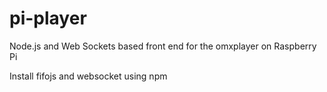 pi-player
=========

Node.js and Web Sockets based front end for the omxplayer on Raspberry Pi

Install fifojs and websocket using npm
